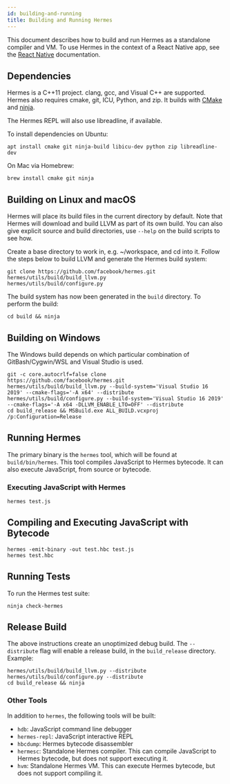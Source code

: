 ```yaml
---
id: building-and-running
title: Building and Running Hermes
---
```


This document describes how to build and run Hermes as a standalone compiler and VM. To use Hermes in the context of a React Native app, see the [React Native](https://facebook.github.io/react-native/docs/getting-started) documentation.

## Dependencies

Hermes is a C++11 project. clang, gcc, and Visual C++ are supported. Hermes also requires cmake, git, ICU, Python, and zip. It builds with [CMake](https://cmake.org) and [ninja](https://ninja-build.org).

The Hermes REPL will also use libreadline, if available.

To install dependencies on Ubuntu:

    apt install cmake git ninja-build libicu-dev python zip libreadline-dev

On Mac via Homebrew:

    brew install cmake git ninja

## Building on Linux and macOS

Hermes will place its build files in the current directory by default. Note that Hermes will download and build LLVM as part of its own build.
You can also give explicit source and build directories, use `--help` on the build scripts to see how.

Create a base directory to work in, e.g. ~/workspace, and cd into it. Follow the steps below to build LLVM and generate the Hermes build system:

    git clone https://github.com/facebook/hermes.git
    hermes/utils/build/build_llvm.py
    hermes/utils/build/configure.py

The build system has now been generated in the `build` directory. To perform the build:

    cd build && ninja

## Building on Windows

The Windows build depends on which particular combination of GitBash/Cygwin/WSL and Visual Studio is used.

    git -c core.autocrlf=false clone https://github.com/facebook/hermes.git
    hermes/utils/build/build_llvm.py --build-system='Visual Studio 16 2019' --cmake-flags='-A x64' --distribute
    hermes/utils/build/configure.py --build-system='Visual Studio 16 2019' --cmake-flags='-A x64 -DLLVM_ENABLE_LTO=OFF' --distribute
    cd build_release && MSBuild.exe ALL_BUILD.vcxproj /p:Configuration=Release

## Running Hermes

The primary binary is the `hermes` tool, which will be found at `build/bin/hermes`. This tool compiles JavaScript to Hermes bytecode. It can also execute JavaScript, from source or bytecode.

### Executing JavaScript with Hermes

    hermes test.js

## Compiling and Executing JavaScript with Bytecode

    hermes -emit-binary -out test.hbc test.js
    hermes test.hbc


## Running Tests

To run the Hermes test suite:

    ninja check-hermes


## Release Build

The above instructions create an unoptimized debug build. The `--distribute` flag will enable a release build, in the `build_release` directory. Example:

    hermes/utils/build/build_llvm.py --distribute
    hermes/utils/build/configure.py --distribute
    cd build_release && ninja

### Other Tools

In addition to `hermes`, the following tools will be built:

- `hdb`: JavaScript command line debugger
- `hermes-repl`: JavaScript interactive REPL
- `hbcdump`: Hermes bytecode disassembler
- `hermesc`: Standalone Hermes compiler. This can compile JavaScript to Hermes bytecode, but does not support executing it.
- `hvm`: Standalone Hermes VM. This can execute Hermes bytecode, but does not support compiling it.
